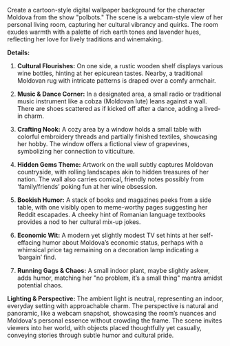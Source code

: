 Create a cartoon-style digital wallpaper background for the character Moldova from the show "polbots." The scene is a webcam-style view of her personal living room, capturing her cultural vibrancy and quirks. The room exudes warmth with a palette of rich earth tones and lavender hues, reflecting her love for lively traditions and winemaking.

**Details:**
1. **Cultural Flourishes:** On one side, a rustic wooden shelf displays various wine bottles, hinting at her epicurean tastes. Nearby, a traditional Moldovan rug with intricate patterns is draped over a comfy armchair.

2. **Music & Dance Corner:** In a designated area, a small radio or traditional music instrument like a cobza (Moldovan lute) leans against a wall. There are shoes scattered as if kicked off after a dance, adding a lived-in charm.

3. **Crafting Nook:** A cozy area by a window holds a small table with colorful embroidery threads and partially finished textiles, showcasing her hobby. The window offers a fictional view of grapevines, symbolizing her connection to viticulture.

4. **Hidden Gems Theme:** Artwork on the wall subtly captures Moldovan countryside, with rolling landscapes akin to hidden treasures of her nation. The wall also carries comical, friendly notes possibly from ‘family/friends’ poking fun at her wine obsession.

5. **Bookish Humor:** A stack of books and magazines peeks from a side table, with one visibly open to meme-worthy pages suggesting her Reddit escapades. A cheeky hint of Romanian language textbooks provides a nod to her cultural mix-up jokes.

6. **Economic Wit:** A modern yet slightly modest TV set hints at her self-effacing humor about Moldova’s economic status, perhaps with a whimsical price tag remaining on a decoration lamp indicating a ‘bargain’ find.

7. **Running Gags & Chaos:** A small indoor plant, maybe slightly askew, adds humor, matching her "no problem, it’s a small thing" mantra amidst potential chaos.

**Lighting & Perspective:** The ambient light is neutral, representing an indoor, everyday setting with approachable charm. The perspective is natural and panoramic, like a webcam snapshot, showcasing the room’s nuances and Moldova's personal essence without crowding the frame. The scene invites viewers into her world, with objects placed thoughtfully yet casually, conveying stories through subtle humor and cultural pride.